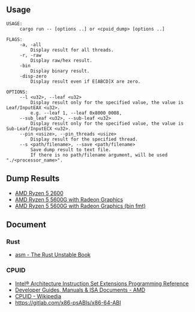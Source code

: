 ## Usage

```
USAGE:
     cargo run -- [options ..] or <cpuid_dump> [options ..]

FLAGS:
     -a, -all
         Display result for all threads.
     -r, -raw
         Display raw/hex result.
     -bin
         Display binary result.
     -disp-zero
         Display result even if E[ABCD]X are zero.

OPTIONS:
     --l <u32>, --leaf <u32>
         Display result only for the specified value, the value is Leaf/InputEAX <u32>.
         e.g. --leaf 1, --leaf 0x8000_0008,
     --sub_leaf <u32>, --sub-leaf <u32>
         Display result only for the specified value, the value is Sub-Leaf/InputECX <u32>.
     --pin <usize>, --pin_threads <usize>
         Display result for the specified thread.
     --s <path/filename>, --save <path/filename>
         Save dump result to text file.
         If there is no path/filename argument, will be used "./<processor_name>".
```

## Dump Results
 * [AMD Ryzen 5 2600](./dump_result/AMD_Ryzen_5_2600_00800F82h.txt)
 * [AMD Ryzen 5 5600G with Radeon Graphics](./dump_result/AMD_Ryzen_5_5600G_with_Radeon_Graphics.txt)
 * [AMD Ryzen 5 5600G with Radeon Graphics (bin fmt)](./dump_result/AMD_Ryzen_5_5600G_with_Radeon_Graphics_bin.txt)

## Document
### Rust
 * [asm - The Rust Unstable Book](https://doc.rust-lang.org/beta/unstable-book/library-features/asm.html)
### CPUID
 * [Intel® Architecture Instruction Set Extensions Programming Reference](https://software.intel.com/content/www/us/en/develop/download/intel-architecture-instruction-set-extensions-programming-reference.html)
 * [Developer Guides, Manuals & ISA Documents - AMD](https://developer.amd.com/resources/developer-guides-manuals/)
 * [CPUID - Wikipedia](https://en.wikipedia.org/wiki/CPUID)
 * <https://gitlab.com/x86-psABIs/x86-64-ABI>
